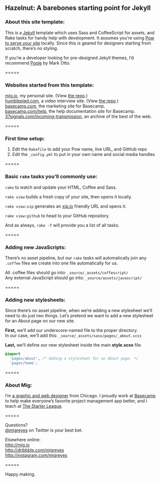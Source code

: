 
## Hazelnut: A barebones starting point for Jekyll

### About this site template:
This is a [Jekyll](http://jekyllrb.com) template which uses Sass and CoffeeScript for assets, and Rake tasks for handy help with development. It assumes you’re using [Pow to serve your site](http://pow.cx) locally. Since this is geared for designers starting from scratch, there’s no styling.

If you’re a developer looking for pre-designed Jekyll themes, I’d recommend [Poole](http://getpoole.com) by Mark Otto.

=====

### Websites started from this template:
[mig.io](http://mig.io), my personal site. (View [the repo](http://github.com/migreyes/migreyes).)  
[humblepied.com](http://humblepied.com), a video interview site. (View [the repo](http://github.com/migreyes/humblepied).)  
[basecamp.com](http://basecamp.com), the marketing site for Basecamp.  
[basecamp.com/help](http://basecamp.com/help), the help documentation site for Basecamp.  
[37signals.com/incoming-transmission](http://37signals.com/incoming-transmission/), an archive of the best of the web.

=====

### First time setup:

1. Edit the `Rakefile` to add your Pow name, live URL, and GitHub repo
2. Edit the `_config.yml` to put in your own name and social media handles

=====

### Basic `rake` tasks you’ll commonly use:

`rake` to watch and update your HTML, Coffee and Sass.

`rake view` builds a fresh copy of your site, then opens it locally.

`rake view:xip` generates an [xip.io](http://xip.io) friendly URL and opens it.

`rake view:github` to head to your GitHub repository.

And as always, `rake -T` will provide you a list of all tasks.

=====

### Adding new JavaScripts:

There’s no asset pipeline, but our `rake` tasks will automatically join any `.coffee` files we create into one file automatically for us.

All .coffee files should go into: `_source/_assets/coffescript/`  
Any external JavaScript should go into: `_source/assets/javascript/`

=====

### Adding new stylesheets:

Since there’s no asset pipeline, when we’re adding a new stylesheet we’ll need to do just two things. Let’s pretend we want to add a new stylesheet for an About page on our new site.

**First,** we’ll add our underscore-named file to the proper directory.  
In our case, we’ll add this: `_source/_assets/sass/pages/_about.scss`

**Last,** we’ll define our new stylesheet inside the main **style.scss** file.

```css
@import
  'pages/about', /* Adding a stylesheet for an About page. */
  'pages/home';
```

=====

### About Mig:
I’m [a graphic and web designer](http://mig.io) from Chicago. I proudly work at [Basecamp](http://basecamp.com) to help make everyone’s favorite project management app better, and I teach at [The Starter League](http://starterleague.com).

=====

Questions?  
[@migreyes](http://twitter.com/migreyes) on Twitter is your best bet.

Elsewhere online:  
http://mig.io  
http://dribbble.com/migreyes  
http://instagram.com/migreyes

=====

Happy making.